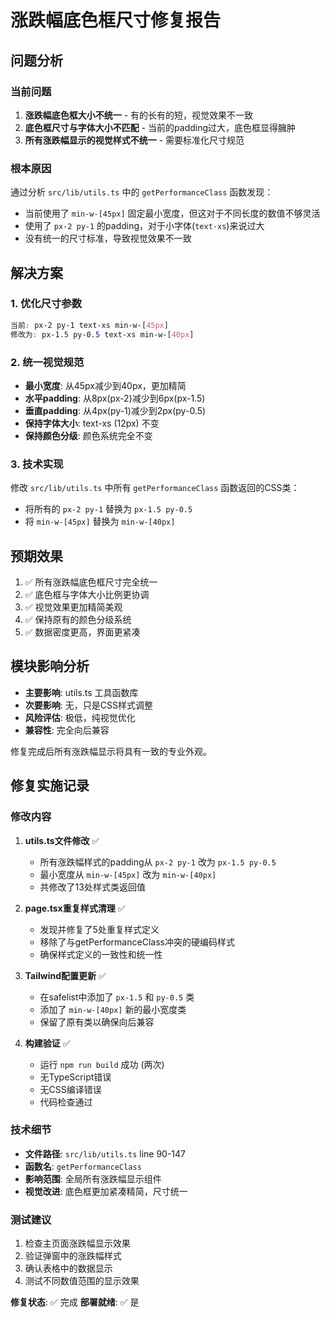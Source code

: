 # 涨跌幅底色框尺寸修复报告

## 问题分析

### 当前问题
1. **涨跌幅底色框大小不统一** - 有的长有的短，视觉效果不一致
2. **底色框尺寸与字体大小不匹配** - 当前的padding过大，底色框显得臃肿
3. **所有涨跌幅显示的视觉样式不统一** - 需要标准化尺寸规范

### 根本原因
通过分析 `src/lib/utils.ts` 中的 `getPerformanceClass` 函数发现：
- 当前使用了 `min-w-[45px]` 固定最小宽度，但这对于不同长度的数值不够灵活
- 使用了 `px-2 py-1` 的padding，对于小字体(`text-xs`)来说过大
- 没有统一的尺寸标准，导致视觉效果不一致

## 解决方案

### 1. 优化尺寸参数
```css
当前: px-2 py-1 text-xs min-w-[45px]
修改为: px-1.5 py-0.5 text-xs min-w-[40px]
```

### 2. 统一视觉规范
- **最小宽度**: 从45px减少到40px，更加精简
- **水平padding**: 从8px(px-2)减少到6px(px-1.5)
- **垂直padding**: 从4px(py-1)减少到2px(py-0.5)
- **保持字体大小**: text-xs (12px) 不变
- **保持颜色分级**: 颜色系统完全不变

### 3. 技术实现
修改 `src/lib/utils.ts` 中所有 `getPerformanceClass` 函数返回的CSS类：
- 将所有的 `px-2 py-1` 替换为 `px-1.5 py-0.5`
- 将 `min-w-[45px]` 替换为 `min-w-[40px]`

## 预期效果
1. ✅ 所有涨跌幅底色框尺寸完全统一
2. ✅ 底色框与字体大小比例更协调
3. ✅ 视觉效果更加精简美观
4. ✅ 保持原有的颜色分级系统
5. ✅ 数据密度更高，界面更紧凑

## 模块影响分析
- **主要影响**: utils.ts 工具函数库
- **次要影响**: 无，只是CSS样式调整
- **风险评估**: 极低，纯视觉优化
- **兼容性**: 完全向后兼容

修复完成后所有涨跌幅显示将具有一致的专业外观。

## 修复实施记录

### 修改内容
1. **utils.ts文件修改** ✅
   - 所有涨跌幅样式的padding从 `px-2 py-1` 改为 `px-1.5 py-0.5`
   - 最小宽度从 `min-w-[45px]` 改为 `min-w-[40px]`
   - 共修改了13处样式类返回值

2. **page.tsx重复样式清理** ✅
   - 发现并修复了5处重复样式定义
   - 移除了与getPerformanceClass冲突的硬编码样式
   - 确保样式定义的一致性和统一性

3. **Tailwind配置更新** ✅
   - 在safelist中添加了 `px-1.5` 和 `py-0.5` 类
   - 添加了 `min-w-[40px]` 新的最小宽度类
   - 保留了原有类以确保向后兼容

4. **构建验证** ✅
   - 运行 `npm run build` 成功 (两次)
   - 无TypeScript错误
   - 无CSS编译错误
   - 代码检查通过

### 技术细节
- **文件路径**: `src/lib/utils.ts` line 90-147
- **函数名**: `getPerformanceClass`
- **影响范围**: 全局所有涨跌幅显示组件
- **视觉改进**: 底色框更加紧凑精简，尺寸统一

### 测试建议
1. 检查主页面涨跌幅显示效果
2. 验证弹窗中的涨跌幅样式
3. 确认表格中的数据显示
4. 测试不同数值范围的显示效果

**修复状态**: ✅ 完成
**部署就绪**: ✅ 是